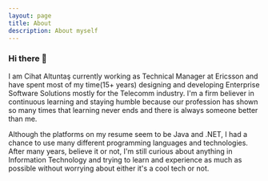 ```yaml
---
layout: page
title: About
description: About myself
---
```


### Hi there 👋

I am Cihat Altuntaş currently working as Technical Manager at Ericsson and have spent most of my time(15+ years) designing and developing Enterprise Software Solutions mostly for the Telecomm industry. I'm a firm believer in continuous learning and staying humble because our profession has shown so many times that learning never ends and there is always someone better than me.

Although the platforms on my resume seem to be Java and .NET, I had a chance to use many different programming languages and technologies. After many years, believe it or not,  I'm still curious about anything in Information Technology and trying to learn and experience as much as possible without worrying about either it's a cool tech or not.
